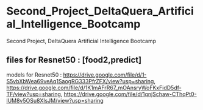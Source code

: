 # Second_Project_DeltaQuera_Artificial_Intelligence_Bootcamp
Second Project, DeltaQuera Artificial Intelligence Bootcamp

files for Resnet50 : [food2,predict]
-------------------------------------------------
models for Resnet50 : https://drive.google.com/file/d/1-S5vbXbWea69veAq1SaogRG333PfrZFX/view?usp=sharing, https://drive.google.com/file/d/1K1mAFrR67_mOAnsryWoFKxFidD5df-TF/view?usp=sharing, https://drive.google.com/file/d/1qnjSchaw-CThqPt0-lUM8v5OSu8XIsJM/view?usp=sharing
